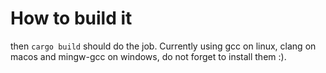 # How to build it
then `cargo build` should do the job. Currently using gcc on linux, clang on macos and mingw-gcc on windows, do not forget to install them :).